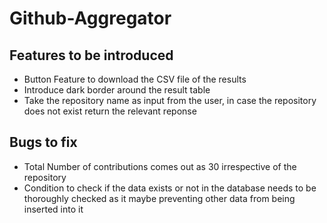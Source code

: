 # Github-Aggregator

## Features to be introduced

* Button Feature to download the CSV file of the results
* Introduce dark border around the result table
* Take the repository name as input from the user, in case the repository does not exist return the relevant reponse

## Bugs to fix

* Total Number of contributions comes out as 30 irrespective of the repository
* Condition to check if the data exists or not in the database needs to be thoroughly checked as it maybe preventing other data from being inserted into it